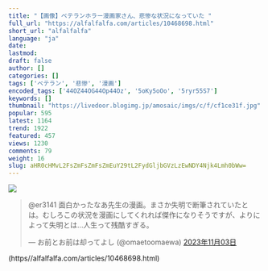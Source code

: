 ```yaml
---
title: "【画像】ベテランホラー漫画家さん、悲惨な状況になっていた "
full_url: "https://alfalfalfa.com/articles/10468698.html"
short_url: "alfalfalfa"
language: "ja"
date: 
lastmod: 
draft: false
author: []
categories: []
tags: ['ベテラン', '悲惨', '漫画']
encoded_tags: ['44OZ44OG44Op44Oz', '5oKy5oOo', '5ryr55S7']
keywords: []
thumbnail: "https://livedoor.blogimg.jp/amosaic/imgs/c/f/cf1ce31f.jpg"
popular: 595
latest: 1164
trend: 1922
featured: 457
views: 1230
comments: 79
weight: 16
slug: aHR0cHMvL2FsZmFsZmFsZmEuY29tL2FydGljbGVzLzEwNDY4Njk4Lmh0bWw=
---
```


![](https://livedoor.blogimg.jp/amosaic/imgs/c/f/cf1ce31f.jpg)

<blockquote class='twitter-tweet'><p lang='ja' dir='ltr'>@er3141 面白かったなあ先生の漫画。まさか失明で断筆されていたとは。むしろこの状況を漫画にしてくれれば傑作になりそうですが、よりによって失明とは…人生って残酷すぎる。</p>— お前とお前は却ってよし (@omaetoomaewa) <a href='https//twitter.com/omaetoomaewa/status/1720426018014642220' target='_blank' rel='nofollow'>2023年11月03日</a></blockquote> 

(https//alfalfalfa.com/articles/10468698.html)
